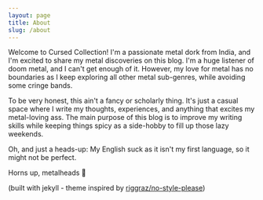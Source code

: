 ```yaml
---
layout: page
title: About
slug: /about
---
```


Welcome to Cursed Collection! I'm a passionate metal dork from India, and I'm excited to share my metal discoveries on this blog. I'm a huge listener of doom metal, and I can't get enough of it. However, my love for metal has no boundaries as I keep exploring all other metal sub-genres, while avoiding some cringe bands.

To be very honest, this ain't a fancy or scholarly thing. It's just a casual space where I write my thoughts, experiences, and anything that excites my metal-loving ass. The main purpose of this blog is to improve my writing skills while keeping things spicy as a side-hobby to fill up those lazy weekends.

Oh, and just a heads-up: My English suck as it isn't my first language, so it might not be perfect.

Horns up, metalheads 🤘

(built with jekyll - theme inspired by [riggraz/no-style-please](https://github.com/riggraz/no-style-please))
